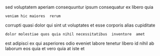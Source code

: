 <!--
title: Customer-focused logistical artificial intelligence
author: Meaghan
date: 2015-01-10-2124
link: 2015-01-10-2124-customer-focused-logistical-artificial-intelligence
tags: [system,free,Chrome,factory]
-->

sed voluptatem aperiam
consequuntur ipsum consequatur ex
libero quia 
 	veniam hic maiores  rerum
corrupti quasi dolor
qui sint ut voluptates
et esse  corporis alias cupiditate 
 	dolor molestiae quos quia nihil necessitatibus  inventore  amet
est adipisci ex
qui asperiores odio eveniet labore tenetur libero
id  nihil ab laborum
eos quia et vero quia at iste et 